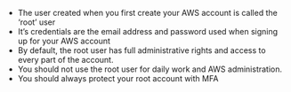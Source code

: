 - The user created when you first create your AWS account is called the ‘root’ user
- It’s credentials are the email address and password used when signing up for your AWS account
- By default, the root user has full administrative rights and access to every part of the account.
- You should not use the root user for daily work and AWS administration.
- You should always protect your root account with MFA
